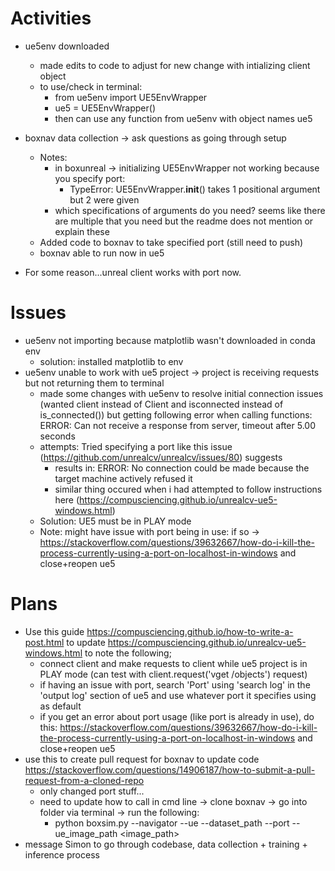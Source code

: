 # Activities
* ue5env downloaded
   * made edits to code to adjust for new change with intializing client object
   * to use/check in terminal:
      * from ue5env import UE5EnvWrapper
      * ue5 = UE5EnvWrapper()
      * then can use any function from ue5env with object names ue5
    
* boxnav data collection -> ask questions as going through setup
    * Notes: 
      * in boxunreal -> initializing UE5EnvWrapper not working because you specify port:
        * TypeError: UE5EnvWrapper.__init__() takes 1 positional argument but 2 were given
      * which specifications of arguments do you need? seems like there are multiple that you need but the readme does not mention or explain these
    * Added code to boxnav to take specified port (still need to push)
    * boxnav able to run now in ue5
      
* For some reason...unreal client works with port now. 

# Issues
* ue5env not importing because matplotlib wasn't downloaded in conda env 
  * solution: installed matplotlib to env
* ue5env unable to work with ue5 project -> project is receiving requests but not returning them to terminal
  * made some changes with ue5env to resolve initial connection issues (wanted client instead of Client and isconnected instead of is_connected()) but getting following error when calling functions: ERROR: Can not receive a response from server, timeout after 5.00 seconds
  * attempts: Tried specifying a port like this issue (https://github.com/unrealcv/unrealcv/issues/80) suggests
    * results in: ERROR: No connection could be made because the target machine actively refused it
    * similar thing occured when i had attempted to follow instructions here (https://compusciencing.github.io/unrealcv-ue5-windows.html)
  * Solution: UE5 must be in PLAY mode
  * Note: might have issue with port being in use: if so -> https://stackoverflow.com/questions/39632667/how-do-i-kill-the-process-currently-using-a-port-on-localhost-in-windows and close+reopen ue5

# Plans
* Use this guide https://compusciencing.github.io/how-to-write-a-post.html to update https://compusciencing.github.io/unrealcv-ue5-windows.html to note the following;
  * connect client and make requests to client while ue5 project is in PLAY mode (can test with client.request('vget /objects') request)
  * if having an issue with port, search 'Port' using 'search log' in the 'output log' section of ue5 and use whatever port it specifies using as default
  * if you get an error about port usage (like port is already in use), do this: https://stackoverflow.com/questions/39632667/how-do-i-kill-the-process-currently-using-a-port-on-localhost-in-windows and close+reopen ue5
* use this to create pull request for boxnav to update code https://stackoverflow.com/questions/14906187/how-to-submit-a-pull-request-from-a-cloned-repo
  * only changed port stuff...  
  * need to update how to call in cmd line -> clone boxnav -> go into folder via terminal -> run the following: 
      * python boxsim.py --navigator <navigator> --ue --dataset_path <dataset> --port <port> --ue_image_path <image_path>
* message Simon to go through codebase, data collection + training + inference process
